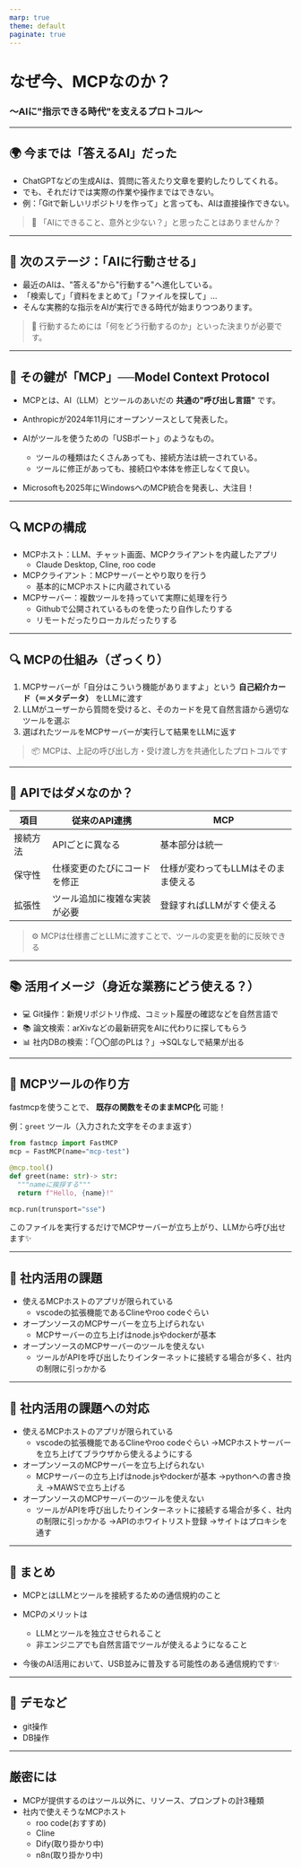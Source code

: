 ```yaml
---
marp: true
theme: default
paginate: true
---
```


# なぜ今、MCPなのか？
### 〜AIに"指示できる時代"を支えるプロトコル〜

---

## 🌍 今までは「答えるAI」だった

- ChatGPTなどの生成AIは、質問に答えたり文章を要約したりしてくれる。
- でも、それだけでは実際の作業や操作まではできない。
- 例：「Gitで新しいリポジトリを作って」と言っても、AIは直接操作できない。　　　　　　

> 💬 「AIにできること、意外と少ない？」と思ったことはありませんか？

---

## 🤖 次のステージ：「AIに行動させる」

- 最近のAIは、"答える"から"行動する"へ進化している。
- 「検索して」「資料をまとめて」「ファイルを探して」…
- そんな実務的な指示をAIが実行できる時代が始まりつつあります。

> 🌟 行動するためには「何をどう行動するのか」といった決まりが必要です。

---

## 🧩 その鍵が「MCP」──Model Context Protocol

- MCPとは、AI（LLM）とツールのあいだの **共通の"呼び出し言語"** です。
- Anthropicが2024年11月にオープンソースとして発表した。
- AIがツールを使うための「USBポート」のようなもの。
  - ツールの種類はたくさんあっても、接続方法は統一されている。
  - ツールに修正があっても、接続口や本体を修正しなくて良い。

- Microsoftも2025年にWindowsへのMCP統合を発表し、大注目！

---

## 🔍 MCPの構成
- MCPホスト：LLM、チャット画面、MCPクライアントを内蔵したアプリ
  - Claude Desktop, Cline, roo code
- MCPクライアント：MCPサーバーとやり取りを行う
  - 基本的にMCPホストに内蔵されている
- MCPサーバー：複数ツールを持っていて実際に処理を行う
  - Githubで公開されているものを使ったり自作したりする
  - リモートだったりローカルだったりする

---

## 🔍 MCPの仕組み（ざっくり）

1. MCPサーバーが「自分はこういう機能がありますよ」という **自己紹介カード（＝メタデータ）** をLLMに渡す
2. LLMがユーザーから質問を受けると、そのカードを見て自然言語から適切なツールを選ぶ
3. 選ばれたツールをMCPサーバーが実行して結果をLLMに返す

> 📦 MCPは、上記の呼び出し方・受け渡し方を共通化したプロトコルです

---

## 🧠 APIではダメなのか？

| 項目 | 従来のAPI連携 | MCP |
|------|------------------|----------------------------|
| 接続方法 | APIごとに異なる | 基本部分は統一 |
| 保守性 | 仕様変更のたびにコードを修正 | 仕様が変わってもLLMはそのまま使える |
| 拡張性 | ツール追加に複雑な実装が必要 | 登録すればLLMがすぐ使える |

> ⚙️ MCPは仕様書ごとLLMに渡すことで、ツールの変更を動的に反映できる

---

## 📚 活用イメージ（身近な業務にどう使える？）

- 💻 Git操作：新規リポジトリ作成、コミット履歴の確認などを自然言語で
- 📚 論文検索：arXivなどの最新研究をAIに代わりに探してもらう
- 📊 社内DBの検索：「〇〇部のPLは？」→SQLなしで結果が出る

---

## 🔧 MCPツールの作り方

fastmcpを使うことで、 **既存の関数をそのままMCP化** 可能！

例：`greet` ツール（入力された文字をそのまま返す）

```python
from fastmcp import FastMCP
mcp = FastMCP(name="mcp-test")

@mcp.tool()
def greet(name: str)-> str:
  """nameに挨拶する"""
  return f"Hello, {name}!"

mcp.run(trunsport="sse")
```

このファイルを実行するだけでMCPサーバーが立ち上がり、LLMから呼び出せます✨

---

## 📎 社内活用の課題

- 使えるMCPホストのアプリが限られている
  - vscodeの拡張機能であるClineやroo codeぐらい
- オープンソースのMCPサーバーを立ち上げられない
  - MCPサーバーの立ち上げはnode.jsやdockerが基本
- オープンソースのMCPサーバーのツールを使えない
  - ツールがAPIを呼び出したりインターネットに接続する場合が多く、社内の制限に引っかかる 

---

## 📎 社内活用の課題への対応

- 使えるMCPホストのアプリが限られている
  - vscodeの拡張機能であるClineやroo codeぐらい
  →MCPホストサーバーを立ち上げてブラウザから使えるようにする
- オープンソースのMCPサーバーを立ち上げられない
  - MCPサーバーの立ち上げはnode.jsやdockerが基本
  →pythonへの書き換え
  →MAWSで立ち上げる
- オープンソースのMCPサーバーのツールを使えない
  - ツールがAPIを呼び出したりインターネットに接続する場合が多く、社内の制限に引っかかる 
  →APIのホワイトリスト登録
  →サイトはプロキシを通す

---

## 🎁 まとめ

- MCPとはLLMとツールを接続するための通信規約のこと
- MCPのメリットは
  - LLMとツールを独立させられること
  - 非エンジニアでも自然言語でツールが使えるようになること

- 今後のAI活用において、USB並みに普及する可能性のある通信規約です✨

---

## 🎥 デモなど

- git操作
- DB操作

---

## 厳密には
- MCPが提供するのはツール以外に、リソース、プロンプトの計3種類
- 社内で使えそうなMCPホスト
  - roo code(おすすめ)
  - Cline
  - Dify(取り掛かり中)
  - n8n(取り掛かり中)